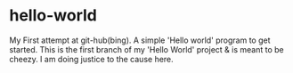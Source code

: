 # hello-world
My First attempt at git-hub(bing). A simple 'Hello world' program to get started.
This is the first branch of my 'Hello World' project & is meant to be cheezy. I am doing justice to the cause here.
